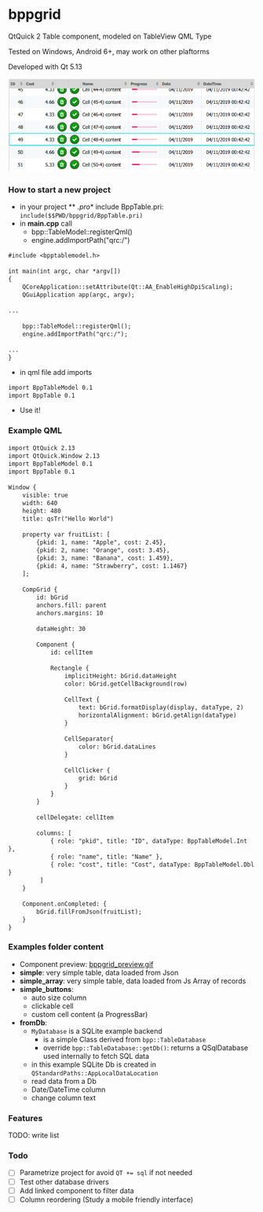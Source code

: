 # bppgrid
QtQuick 2 Table component, modeled on TableView QML Type

Tested on Windows, Android 6+, may work on other plaftorms

Developed with Qt 5.13

![Image of bppgrid](examples/bppgrid.png)

### How to start a new project

* in your project ** *.pro** include BppTable.pri:
```include($$PWD/bppgrid/BppTable.pri)```
* in **main.cpp** call
  * bpp::TableModel::registerQml()
  * engine.addImportPath("qrc:/")

```
#include <bpptablemodel.h>

int main(int argc, char *argv[])
{
    QCoreApplication::setAttribute(Qt::AA_EnableHighDpiScaling);
    QGuiApplication app(argc, argv);

...

    bpp::TableModel::registerQml();
	engine.addImportPath("qrc:/");

...
}
```

* in qml file add imports
```
import BppTableModel 0.1
import BppTable 0.1
```

* Use it!

### Example QML
```
import QtQuick 2.13
import QtQuick.Window 2.13
import BppTableModel 0.1
import BppTable 0.1

Window {
    visible: true
    width: 640
    height: 480
    title: qsTr("Hello World")

    property var fruitList: [
        {pkid: 1, name: "Apple", cost: 2.45},
        {pkid: 2, name: "Orange", cost: 3.45},
        {pkid: 3, name: "Banana", cost: 1.459},
        {pkid: 4, name: "Strawberry", cost: 1.1467}
    ];

    CompGrid {
        id: bGrid
        anchors.fill: parent
        anchors.margins: 10

        dataHeight: 30

        Component {
            id: cellItem

            Rectangle {
                implicitHeight: bGrid.dataHeight
                color: bGrid.getCellBackground(row)

                CellText {
                    text: bGrid.formatDisplay(display, dataType, 2)
                    horizontalAlignment: bGrid.getAlign(dataType)
                }

                CellSeparator{
                    color: bGrid.dataLines
                }

                CellClicker {
                    grid: bGrid
                }
            }
        }

        cellDelegate: cellItem

        columns: [
            { role: "pkid", title: "ID", dataType: BppTableModel.Int },
            { role: "name", title: "Name" },
            { role: "cost", title: "Cost", dataType: BppTableModel.Dbl }
         ]
    }

    Component.onCompleted: {
        bGrid.fillFromJson(fruitList);
    }
}
```

### Examples folder content

* Component preview: [bppgrid_preview.gif](examples/bppgrid_preview.gif)
* **simple**: very simple table, data loaded from Json
* **simple_array**: very simple table, data loaded from Js Array of records
* **simple_buttons**: 
  * auto size column
  * clickable cell
  * custom cell content (a ProgressBar)
* **fromDb**:
  * ```MyDatabase``` is a SQLite example backend
    * is a simple Class derived from ```bpp::TableDatabase```
    * override ```bpp::TableDatabase::getDb()```: returns a QSqlDatabase used internally to fetch SQL data
  * in this example SQLite Db is created in ```QStandardPaths::AppLocalDataLocation```
  * read data from a Db
  * Date/DateTime column
  * change column text

### Features
TODO: write list

### Todo
- [ ] Parametrize project for avoid ```QT += sql``` if not needed
- [ ] Test other database drivers
- [ ] Add linked component to filter data
- [ ] Column reordering (Study a mobile friendly interface)